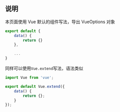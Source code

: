 ## 说明

本页面使用 Vue 默认的组件写法，导出 VueOptions 对象

```js
export default {
    data() {
        return {}
    },

    ...
}
```

同样可以使用`Vue.extend`写法，语法类似

```js
import Vue from 'vue';

export default Vue.extend({
    data() {
        return {};
    }
});
```
